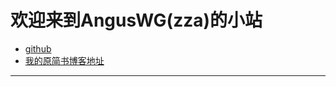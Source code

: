 # 欢迎来到AngusWG(zza)的小站

* [github](https://github.com/AngusWG)
* [我的原简书博客地址](https://www.jianshu.com/u/058b9e136f83)


---

